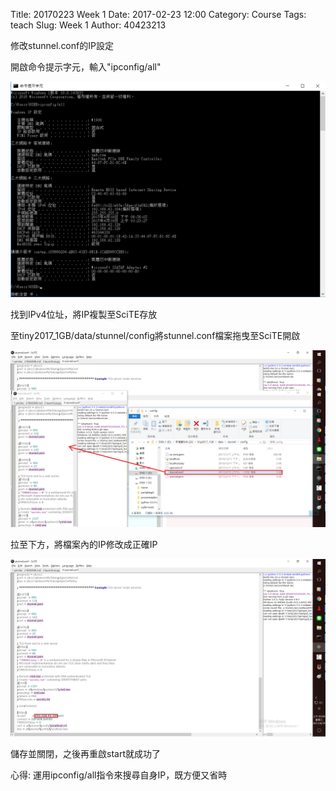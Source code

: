 Title: 20170223 Week 1
Date: 2017-02-23 12:00
Category: Course
Tags: teach
Slug: Week 1
Author: 40423213

<p>修改stunnel.conf的IP設定</p>
<p>開啟命令提示字元，輸入"ipconfig/all"</p>
<img src="./../data/11.png"width="560" />
<!-- PELICAN_END_SUMMARY -->
<p>找到IPv4位址，將IP複製至SciTE存放</p>
<p>至tiny2017_1GB/data/stunnel/config將stunnel.conf檔案拖曳至SciTE開啟</p>
<img src="./../data/12.png" width="560" />
<p>拉至下方，將檔案內的IP修改成正確IP</p>
<img src="./../data/13.png" width="560" />
<p>儲存並關閉，之後再重啟start就成功了</p>
<p>心得: 運用ipconfig/all指令來搜尋自身IP，既方便又省時</p>